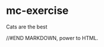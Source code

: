 # mc-exercise

Cats are the best

<!-- No, Dogs are the best. -->

<!-- It's obvious, dogs rule. -->

//#END MARKDOWN, power to HTML. 